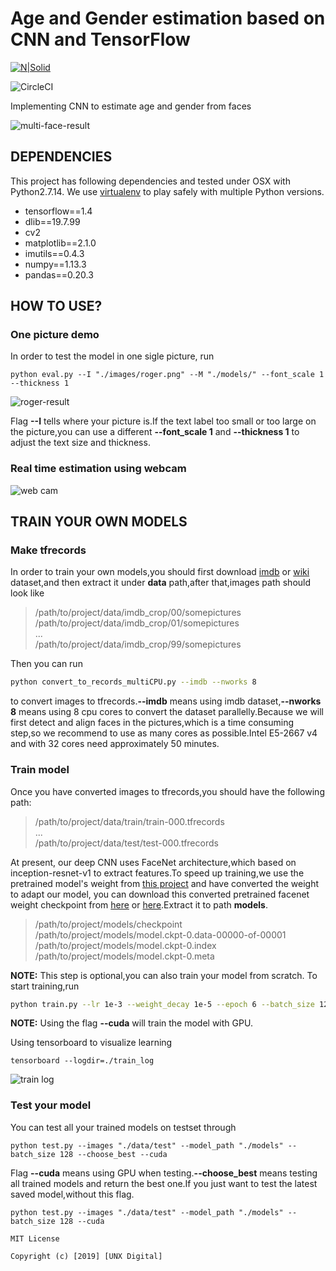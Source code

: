 # Age and Gender estimation based on CNN and TensorFlow

[![N|Solid](https://res.cloudinary.com/dlvaangxn/image/upload/c_scale,w_150/v1563630297/unx-logo.png)](https://www.unxdigital.com/)

![CircleCI](https://circleci.com/gh/google/wikiloop-battlefield/tree/master.svg?style=svg)

Implementing CNN to estimate age and gender from faces

![multi-face-result](https://raw.githubusercontent.com/unx-digital/Age-Gender-CNN-TensorFlow/master/images/multiple-faces-result.png)

## DEPENDENCIES
This project has following dependencies and tested under OSX with Python2.7.14. We use [virtualenv](https://virtualenv.pypa.io/en/latest/) to play safely with multiple Python versions.

- tensorflow==1.4
- dlib==19.7.99
- cv2
- matplotlib==2.1.0
- imutils==0.4.3
- numpy==1.13.3
- pandas==0.20.3


## HOW TO USE?

### One picture demo
In order to test the model in one sigle picture, run
```
python eval.py --I "./images/roger.png" --M "./models/" --font_scale 1 --thickness 1
```
![roger-result](https://raw.githubusercontent.com/unx-digital/Age-Gender-CNN-TensorFlow/master/images/roger-result.png)

Flag **--I** tells where your picture is.If the text label too small or too large on the picture,you can use a different **--font_scale 1** and **--thickness 1** to adjust the text size and thickness.


### Real time estimation using webcam
![web cam](https://raw.githubusercontent.com/unx-digital/Age-Gender-CNN-TensorFlow/master/images/webcam-result.gif)

## TRAIN YOUR OWN MODELS

### Make tfrecords
In order to train your own models,you should first download [imdb](https://data.vision.ee.ethz.ch/cvl/rrothe/imdb-wiki/static/imdb_crop.tar) or [wiki](https://data.vision.ee.ethz.ch/cvl/rrothe/imdb-wiki/static/wiki_crop.tar) dataset,and then extract it under **data** path,after that,images path should look like
> /path/to/project/data/imdb_crop/00/somepictures  
/path/to/project/data/imdb_crop/01/somepictures  
...  
/path/to/project/data/imdb_crop/99/somepictures

Then you can run 
```bash
python convert_to_records_multiCPU.py --imdb --nworks 8
```
to convert images to tfrecords.**--imdb** means using imdb dataset,**--nworks 8** means using 8 cpu cores to convert the dataset parallelly.Because we will first detect and align faces in the pictures,which is a time consuming step,so we recommend to use as many cores as possible.Intel E5-2667 v4 and with 32 cores need approximately 50 minutes.

### Train model
Once you have converted images to tfrecords,you should have the following path:
> /path/to/project/data/train/train-000.tfrecords  
...  
/path/to/project/data/test/test-000.tfrecords
 
 At present, our deep CNN uses FaceNet architecture,which based on inception-resnet-v1 to extract features.To speed up training,we use the pretrained model's weight from [this project](https://github.com/davidsandberg/facenet) and have converted the weight to adapt our model, you can download this converted pretrained facenet weight checkpoint from [here](https://mega.nz/#!4G4yxbAL!D9QG48yzCeFegCFhZfpCgOyLYbfDdU6lt2k2kK9n23g) or [here](https://pan.baidu.com/s/1dFewgqH).Extract it to path **models**.
 > /path/to/project/models/checkpoint  
 /path/to/project/models/model.ckpt-0.data-00000-of-00001  
 /path/to/project/models/model.ckpt-0.index  
 /path/to/project/models/model.ckpt-0.meta
 
 **NOTE:** This step is optional,you can also train your model from scratch.
 To start training,run
 
```bash
python train.py --lr 1e-3 --weight_decay 1e-5 --epoch 6 --batch_size 128 --keep_prob 0.8 --cuda
```
**NOTE:** Using the flag **--cuda** will train the model with GPU.

Using tensorboard to visualize learning
```
tensorboard --logdir=./train_log
```

![train log](https://raw.githubusercontent.com/unx-digital/Age-Gender-CNN-TensorFlow/master/images/train_log.jpg)


### Test your model
You can test all your trained models on testset through
```
python test.py --images "./data/test" --model_path "./models" --batch_size 128 --choose_best --cuda
```
Flag **--cuda** means using GPU when testing.**--choose_best** means testing all trained models and return the best one.If you just want to test the latest saved model,without this flag.
```
python test.py --images "./data/test" --model_path "./models" --batch_size 128 --cuda
```


```
MIT License

Copyright (c) [2019] [UNX Digital]
```
